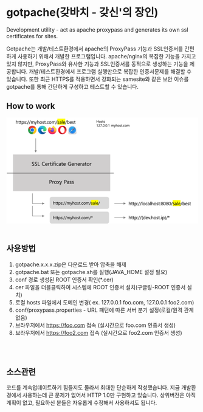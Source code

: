 
# gotpache(갖바치 - 갖신'의 장인)

Development utility - act as apache proxypass and generates its own ssl certificates for sites.

Gotpache는 개발/테스트환경에서 apache의 ProxyPass 기능과 SSL인증서를 간편하게 사용하기 위해서 개발한 프로그램입니다.
apache/nginx의 복잡한 기능을 가지고 있지 않지만, ProxyPass와 유사한 기능과 SSL인증서를 동적으로 생성하는 기능을 제공합니다.
개발/테스트환경에서 프로그램 실행만으로 복잡한 인증서문제를 해결할 수 있습니다.
또한 최근 HTTPS를 적용하면서 강화되는 samesite와 같은 보안 이슈를 gotpache를 통해 간단하게 구성하고 테스트할 수 있습니다. 
<br>

## How to work
<img src="./gp_howto_work2.png"/>

<br>
<br>

## 사용방법
1. gotpache.x.x.x.zip은 다운로드 받아 압축을 해제
2. gotpache.bat 또는 gotpache.sh를 실행(JAVA_HOME 설정 필요)
3. conf 경로 생성된 ROOT 인증서 확인(*.cer)
4. cer 파일을 더블클릭하여 시스템에 ROOT 인증서 설치(구글링-ROOT 인증서 설치)
5. 로컬 hosts 파일에서 도메인 변경( ex. 127.0.0.1 foo.com, 127.0.0.1 foo2.com)
6. conf/proxypass.properties - URL 패턴에 따른 서버 분기 설정(로컬/원격 관계없음)
7. 브라우저에서 https://foo.com 접속 (실시간으로 foo.com 인증서 생성)
8. 브라우저에서 https://foo2.com 접속 (실시간으로 foo2.com 인증서 생성)

<br>
<br>

## 소스관련
코드를 계속업데이트하기 힘들지도 몰라서 최대한 단순하게 작성했습니다.
지금 개발환경에서 사용하는데 큰 문제가 없어서 HTTP 1.0만 구현하고 있습니다.
상위버전은 아직 계획이 없고, 필요하신 분들은 자유롭게 수정해서 사용하셔도 됩니다.
